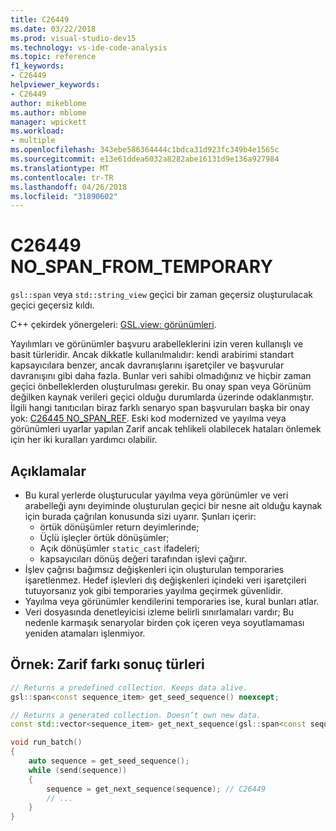 ```yaml
---
title: C26449
ms.date: 03/22/2018
ms.prod: visual-studio-dev15
ms.technology: vs-ide-code-analysis
ms.topic: reference
f1_keywords:
- C26449
helpviewer_keywords:
- C26449
author: mikeblome
ms.author: mblome
manager: wpickett
ms.workload:
- multiple
ms.openlocfilehash: 343ebe586364444c1bdca31d923fc349b4e1565c
ms.sourcegitcommit: e13e61ddea6032a8282abe16131d9e136a927984
ms.translationtype: MT
ms.contentlocale: tr-TR
ms.lasthandoff: 04/26/2018
ms.locfileid: "31890602"
---
```

# <a name="c26449-nospanfromtemporary"></a>C26449 NO_SPAN_FROM_TEMPORARY

`gsl::span` veya `std::string_view` geçici bir zaman geçersiz oluşturulacak geçici geçersiz kıldı.

C++ çekirdek yönergeleri: [GSL.view: görünümleri](https://github.com/isocpp/CppCoreGuidelines/blob/master/CppCoreGuidelines.md#gslview-views).

Yayılımları ve görünümler başvuru arabelleklerini izin veren kullanışlı ve basit türleridir. Ancak dikkatle kullanılmalıdır: kendi arabirimi standart kapsayıcılara benzer, ancak davranışlarını işaretçiler ve başvurular davranışını gibi daha fazla. Bunlar veri sahibi olmadığınız ve hiçbir zaman geçici önbelleklerden oluşturulması gerekir. Bu onay span veya Görünüm değilken kaynak verileri geçici olduğu durumlarda üzerinde odaklanmıştır. İlgili hangi tanıtıcıları biraz farklı senaryo span başvuruları başka bir onay yok: [C26445 NO_SPAN_REF](c26445.md). Eski kod modernized ve yayılma veya görünümleri uyarlar yapılan Zarif ancak tehlikeli olabilecek hataları önlemek için her iki kuralları yardımcı olabilir.

## <a name="remarks"></a>Açıklamalar

- Bu kural yerlerde oluşturucular yayılma veya görünümler ve veri arabelleği aynı deyiminde oluşturulan geçici bir nesne ait olduğu kaynak için burada çağrılan konusunda sizi uyarır. Şunları içerir:
  - örtük dönüşümler return deyimlerinde;
  - Üçlü işleçler örtük dönüşümler;
  - Açık dönüşümler `static_cast` ifadeleri;
  - kapsayıcıları dönüş değeri tarafından işlevi çağırır.
- İşlev çağrısı bağımsız değişkenleri için oluşturulan temporaries işaretlenmez. Hedef işlevleri dış değişkenleri içindeki veri işaretçileri tutuyorsanız yok gibi temporaries yayılma geçirmek güvenlidir.
- Yayılma veya görünümler kendilerini temporaries ise, kural bunları atlar.
- Veri dosyasında denetleyicisi izleme belirli sınırlamaları vardır; Bu nedenle karmaşık senaryolar birden çok içeren veya soyutlamaması yeniden atamaları işlenmiyor.

## <a name="example-subtle-difference-in-result-types"></a>Örnek: Zarif farkı sonuç türleri

```cpp
// Returns a predefined collection. Keeps data alive.
gsl::span<const sequence_item> get_seed_sequence() noexcept;

// Returns a generated collection. Doesn’t own new data.
const std::vector<sequence_item> get_next_sequence(gsl::span<const sequence_item>);

void run_batch()
{
    auto sequence = get_seed_sequence();
    while (send(sequence))
    {
        sequence = get_next_sequence(sequence); // C26449
        // ...
    }
}
```
